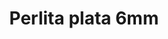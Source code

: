 ---
title: Perlita plata 6mm
date: 
draft: false

# descripcion
description : Perla de plata

materials: Plata 925

color: Plateado

dimensions: 6mm diam

code: 01-20-0498

type: "Aros"

categories: []

price: $1.180,00

price_eftvo: $1.005,00

# Images
# first image will be shown in the product page
images:
  # - image: "images/path_to_image"
  # La ubicacion de las imagenes es imagenes/Aros/Aros.Solo Plata/01-20-0498-perlita-plata-6mm
  - image: "./images/aros/solo_plata/01-20-0498_a.JPG"
---